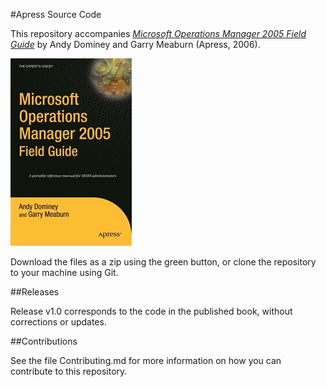 #Apress Source Code

This repository accompanies [*Microsoft Operations Manager 2005 Field Guide*](http://www.apress.com/9781590597095) by Andy Dominey and Garry Meaburn (Apress, 2006).

![Cover image](9781590597095.jpg)

Download the files as a zip using the green button, or clone the repository to your machine using Git.

##Releases

Release v1.0 corresponds to the code in the published book, without corrections or updates.

##Contributions

See the file Contributing.md for more information on how you can contribute to this repository.
